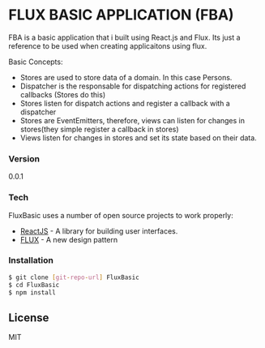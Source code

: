 # FLUX BASIC APPLICATION (FBA)

FBA is a basic application that i built using React.js and Flux. Its just a reference to be used when creating applicaitons using flux.

Basic Concepts:
  - Stores are used to store data of a domain. In this case Persons.
  - Dispatcher is the responsable for dispatching actions for registered callbacks (Stores do this)
  - Stores listen for dispatch actions and register a callback with a dispatcher
  - Stores are EventEmitters, therefore, views can listen for changes in stores(they simple register a callback in stores)
  - Views listen for changes in stores and set its state based on their data.

### Version
0.0.1

### Tech

FluxBasic uses a number of open source projects to work properly:

* [ReactJS] - A library for building user interfaces.
* [FLUX] - A new design pattern

### Installation

```sh
$ git clone [git-repo-url] FluxBasic
$ cd FluxBasic
$ npm install
```

License
----

MIT

   [FLUX]: <https://facebook.github.io/flux/>
   [ReactJS]: <https://facebook.github.io/react/>
   
